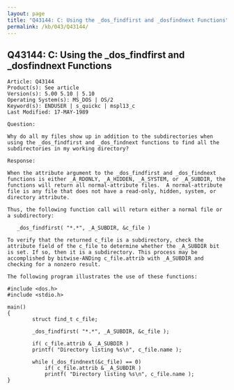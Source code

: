 ```yaml
---
layout: page
title: "Q43144: C: Using the _dos_findfirst and _dosfindnext Functions"
permalink: /kb/043/Q43144/
---
```


## Q43144: C: Using the _dos_findfirst and _dosfindnext Functions

	Article: Q43144
	Product(s): See article
	Version(s): 5.00 5.10 | 5.10
	Operating System(s): MS_DOS | OS/2
	Keyword(s): ENDUSER | s_quickc | mspl13_c
	Last Modified: 17-MAY-1989
	
	Question:
	
	Why do all my files show up in addition to the subdirectories when
	using the _dos_findfirst and _dos_findnext functions to find all the
	subdirectories in my working directory?
	
	Response:
	
	When the attribute argument to the _dos_findfirst and _dos_findnext
	functions is either _A_RDONLY, _A_HIDDEN, _A_SYSTEM, or _A_SUBDIR, the
	functions will return all normal-attribute files.  A normal-attribute
	file is any file that does not have a read-only, hidden, system, or
	directory attribute.
	
	Thus, the following function call will return either a normal file or
	a subdirectory:
	
	   _dos_findfirst( "*.*", _A_SUBDIR, &c_file )
	
	To verify that the returned c_file is a subdirectory, check the
	attribute field of the c_file to determine whether the _A_SUBDIR bit
	is set. If so, then it is a subdirectory. This process may be
	accomplished by bitwise-ANDing c_file.attrib with _A_SUBDIR and
	checking for a nonzero result.
	
	The following program illustrates the use of these functions:
	
	#include <dos.h>
	#include <stdio.h>
	
	main()
	{
	        struct find_t c_file;
	
	        _dos_findfirst( "*.*", _A_SUBDIR, &c_file );
	
	        if( c_file.attrib & _A_SUBDIR )
	        printf( "Directory listing %s\n", c_file.name );
	
	        while (_dos_findnext(&c_file) == 0)
	            if( c_file.attrib & _A_SUBDIR )
	            printf( "Directory listing %s\n", c_file.name );
	}
